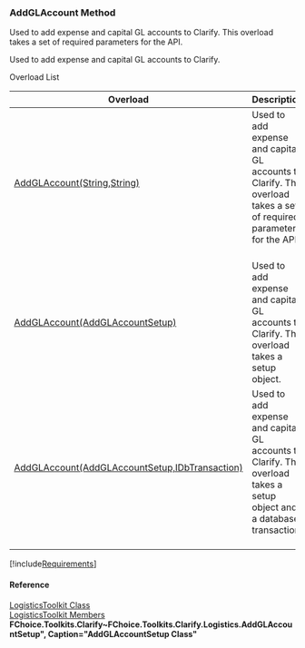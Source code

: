 ﻿### AddGLAccount Method

Used to add expense and capital GL accounts to Clarify. This overload takes a set of required parameters for the API.

Used to add expense and capital GL accounts to Clarify.

Overload List

| Overload | Description |
| --- | --- |
| [AddGLAccount(String,String)](FChoice.Toolkits.Clarify~FChoice.Toolkits.Clarify.Logistics.LogisticsToolkit~AddGLAccount(String,String).md) | Used to add expense and capital GL accounts to Clarify. This overload takes a set of required parameters for the API.   |
| [AddGLAccount(AddGLAccountSetup)](FChoice.Toolkits.Clarify~FChoice.Toolkits.Clarify.Logistics.LogisticsToolkit~AddGLAccount(AddGLAccountSetup).md) | Used to add expense and capital GL accounts to Clarify. This overload takes a setup object.   |
| [AddGLAccount(AddGLAccountSetup,IDbTransaction)](FChoice.Toolkits.Clarify~FChoice.Toolkits.Clarify.Logistics.LogisticsToolkit~AddGLAccount(AddGLAccountSetup,IDbTransaction).md) | Used to add expense and capital GL accounts to Clarify. This overload takes a setup object and a database transaction.   |

[!include[Requirements](../partials/requirements.md)]



#### Reference

[LogisticsToolkit Class](FChoice.Toolkits.Clarify~FChoice.Toolkits.Clarify.Logistics.LogisticsToolkit.md)  
[LogisticsToolkit Members](FChoice.Toolkits.Clarify~FChoice.Toolkits.Clarify.Logistics.LogisticsToolkit_members.md)  
**FChoice.Toolkits.Clarify~FChoice.Toolkits.Clarify.Logistics.AddGLAccountSetup", Caption="AddGLAccountSetup Class"**